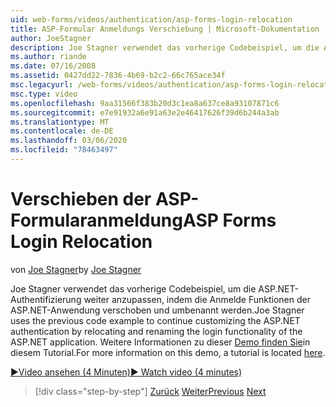```yaml
---
uid: web-forms/videos/authentication/asp-forms-login-relocation
title: ASP-Formular Anmeldungs Verschiebung | Microsoft-Dokumentation
author: JoeStagner
description: Joe Stagner verwendet das vorherige Codebeispiel, um die ASP.NET-Authentifizierung fortzusetzen, indem Sie die Anmelde Funktionalität des ASP verschieben und umbenennen. N...
ms.author: riande
ms.date: 07/16/2008
ms.assetid: 0427dd22-7836-4b69-b2c2-66c765ace34f
msc.legacyurl: /web-forms/videos/authentication/asp-forms-login-relocation
msc.type: video
ms.openlocfilehash: 9aa31566f383b20d3c1ea8a637ce8a93107871c6
ms.sourcegitcommit: e7e91932a6e91a63e2e46417626f39d6b244a3ab
ms.translationtype: MT
ms.contentlocale: de-DE
ms.lasthandoff: 03/06/2020
ms.locfileid: "78463497"
---
```

# <a name="asp-forms-login-relocation"></a><span data-ttu-id="c8619-103">Verschieben der ASP-Formularanmeldung</span><span class="sxs-lookup"><span data-stu-id="c8619-103">ASP Forms Login Relocation</span></span>

<span data-ttu-id="c8619-104">von [Joe Stagner](https://github.com/JoeStagner)</span><span class="sxs-lookup"><span data-stu-id="c8619-104">by [Joe Stagner](https://github.com/JoeStagner)</span></span>

<span data-ttu-id="c8619-105">Joe Stagner verwendet das vorherige Codebeispiel, um die ASP.NET-Authentifizierung weiter anzupassen, indem die Anmelde Funktionen der ASP.NET-Anwendung verschoben und umbenannt werden.</span><span class="sxs-lookup"><span data-stu-id="c8619-105">Joe Stagner uses the previous code example to continue customizing the ASP.NET authentication by relocating and renaming the login functionality of the ASP.NET application.</span></span> <span data-ttu-id="c8619-106">Weitere Informationen zu dieser [Demo finden Sie](../../overview/older-versions-security/introduction/forms-authentication-configuration-and-advanced-topics-vb.md)in diesem Tutorial.</span><span class="sxs-lookup"><span data-stu-id="c8619-106">For more information on this demo, a tutorial is located [here](../../overview/older-versions-security/introduction/forms-authentication-configuration-and-advanced-topics-vb.md).</span></span>

[<span data-ttu-id="c8619-107">&#9654;Video ansehen (4 Minuten)</span><span class="sxs-lookup"><span data-stu-id="c8619-107">&#9654; Watch video (4 minutes)</span></span>](https://channel9.msdn.com/Blogs/ASP-NET-Site-Videos/asp-forms-login-relocation)

> [!div class="step-by-step"]
> <span data-ttu-id="c8619-108">[Zurück](how-to-setup-and-use-cookie-less-authentication-in-an-aspnet-application.md)
> [Weiter](forms-login-custom-key-configuration.md)</span><span class="sxs-lookup"><span data-stu-id="c8619-108">[Previous](how-to-setup-and-use-cookie-less-authentication-in-an-aspnet-application.md)
[Next](forms-login-custom-key-configuration.md)</span></span>
